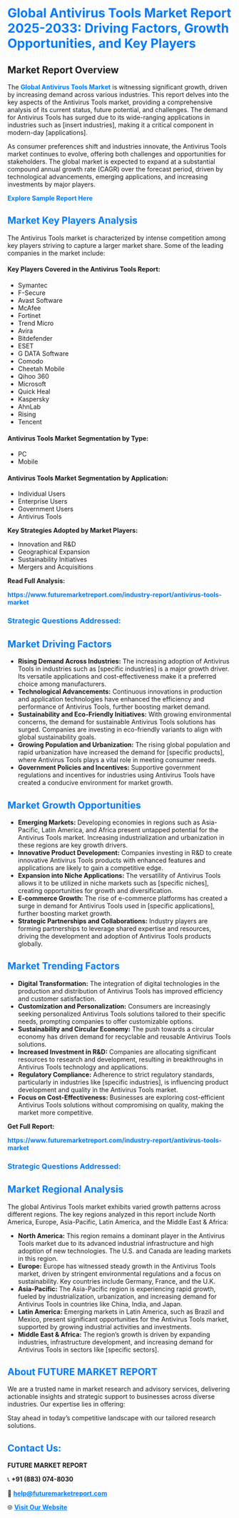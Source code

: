 <h1 style="color: #007BFF;">Global Antivirus Tools Market Report 2025-2033: Driving Factors, Growth Opportunities, and Key Players</h1>

<section id="overview">
<h2>Market Report Overview</h2>
<p>The <a href="https://www.futuremarketreport.com/industry-report/antivirus-tools-market" style="color: #007BFF; text-decoration: none;"><strong>Global Antivirus Tools Market</strong></a> is witnessing significant growth, driven by increasing demand across various industries. This report delves into the key aspects of the Antivirus Tools market, providing a comprehensive analysis of its current status, future potential, and challenges. The demand for Antivirus Tools has surged due to its wide-ranging applications in industries such as [insert industries], making it a critical component in modern-day [applications].</p>
<p>As consumer preferences shift and industries innovate, the Antivirus Tools market continues to evolve, offering both challenges and opportunities for stakeholders. The global market is expected to expand at a substantial compound annual growth rate (CAGR) over the forecast period, driven by technological advancements, emerging applications, and increasing investments by major players.</p>
</section>

<section id="overview">
<p><a href="https://www.futuremarketreport.com/request-sample/reportId=116328" style="color: #007BFF; text-decoration: none;"><strong>Explore Sample Report Here</strong></a></p>
</section>

<section id="key-players">
<h2 style="color: #007BFF;">Market Key Players Analysis</h2>
<p>The Antivirus Tools market is characterized by intense competition among key players striving to capture a larger market share. Some of the leading companies in the market include:</p>
<h4>Key Players Covered in the Antivirus Tools Report:</h4>
<ul><li>Symantec</li><li>F-Secure</li><li>Avast Software</li><li>McAfee</li><li>Fortinet</li><li>Trend Micro</li><li>Avira</li><li>Bitdefender</li><li>ESET</li><li>G DATA Software</li><li>Comodo</li><li>Cheetah Mobile</li><li>Qihoo 360</li><li>Microsoft</li><li>Quick Heal</li><li>Kaspersky</li><li>AhnLab</li><li>Rising</li><li>Tencent</li></ul>
<h4>Antivirus Tools Market Segmentation by Type:</h4>
<ul><li>PC</li><li>Mobile</li></ul>

<h4>Antivirus Tools Market Segmentation by Application:</h4>
<ul><li>Individual Users</li><li>Enterprise Users</li><li>Government Users</li><li>Antivirus Tools</li></ul>
<p><strong>Key Strategies Adopted by Market Players:</strong></p>
<ul>
<li>Innovation and R&D</li>
<li>Geographical Expansion</li>
<li>Sustainability Initiatives</li>
<li>Mergers and Acquisitions</li>
</ul>
</section>

<section>
<p><strong>Read Full Analysis: </strong></p><a href="https://www.futuremarketreport.com/industry-report/antivirus-tools-market" style="color: #007BFF; text-decoration: none;"><strong>https://www.futuremarketreport.com/industry-report/antivirus-tools-market</strong></a>
<h3 style="color: #007BFF;">Strategic Questions Addressed:</h3>
</section>

<section id="driving-factors">
<h2 style="color: #007BFF;">Market Driving Factors</h2>
<ul>
<li><strong>Rising Demand Across Industries:</strong> The increasing adoption of Antivirus Tools in industries such as [specific industries] is a major growth driver. Its versatile applications and cost-effectiveness make it a preferred choice among manufacturers.</li>
<li><strong>Technological Advancements:</strong> Continuous innovations in production and application technologies have enhanced the efficiency and performance of Antivirus Tools, further boosting market demand.</li>
<li><strong>Sustainability and Eco-Friendly Initiatives:</strong> With growing environmental concerns, the demand for sustainable Antivirus Tools solutions has surged. Companies are investing in eco-friendly variants to align with global sustainability goals.</li>
<li><strong>Growing Population and Urbanization:</strong> The rising global population and rapid urbanization have increased the demand for [specific products], where Antivirus Tools plays a vital role in meeting consumer needs.</li>
<li><strong>Government Policies and Incentives:</strong> Supportive government regulations and incentives for industries using Antivirus Tools have created a conducive environment for market growth.</li>
</ul>
</section>

<section id="growth-opportunities">
<h2 style="color: #007BFF;">Market Growth Opportunities</h2>
<ul>
<li><strong>Emerging Markets:</strong> Developing economies in regions such as Asia-Pacific, Latin America, and Africa present untapped potential for the Antivirus Tools market. Increasing industrialization and urbanization in these regions are key growth drivers.</li>
<li><strong>Innovative Product Development:</strong> Companies investing in R&D to create innovative Antivirus Tools products with enhanced features and applications are likely to gain a competitive edge.</li>
<li><strong>Expansion into Niche Applications:</strong> The versatility of Antivirus Tools allows it to be utilized in niche markets such as [specific niches], creating opportunities for growth and diversification.</li>
<li><strong>E-commerce Growth:</strong> The rise of e-commerce platforms has created a surge in demand for Antivirus Tools used in [specific applications], further boosting market growth.</li>
<li><strong>Strategic Partnerships and Collaborations:</strong> Industry players are forming partnerships to leverage shared expertise and resources, driving the development and adoption of Antivirus Tools products globally.</li>
</ul>
</section>

<section id="trending-factors">
<h2 style="color: #007BFF;">Market Trending Factors</h2>
<ul>
<li><strong>Digital Transformation:</strong> The integration of digital technologies in the production and distribution of Antivirus Tools has improved efficiency and customer satisfaction.</li>
<li><strong>Customization and Personalization:</strong> Consumers are increasingly seeking personalized Antivirus Tools solutions tailored to their specific needs, prompting companies to offer customizable options.</li>
<li><strong>Sustainability and Circular Economy:</strong> The push towards a circular economy has driven demand for recyclable and reusable Antivirus Tools solutions.</li>
<li><strong>Increased Investment in R&D:</strong> Companies are allocating significant resources to research and development, resulting in breakthroughs in Antivirus Tools technology and applications.</li>
<li><strong>Regulatory Compliance:</strong> Adherence to strict regulatory standards, particularly in industries like [specific industries], is influencing product development and quality in the Antivirus Tools market.</li>
<li><strong>Focus on Cost-Effectiveness:</strong> Businesses are exploring cost-efficient Antivirus Tools solutions without compromising on quality, making the market more competitive.</li>
</ul>
</section>

<section>
<p><strong>Get Full Report: </strong></p><a href="https://www.futuremarketreport.com/industry-report/antivirus-tools-market" style="color: #007BFF; text-decoration: none;"><strong>https://www.futuremarketreport.com/industry-report/antivirus-tools-market</strong></a>
<h3 style="color: #007BFF;">Strategic Questions Addressed:</h3>
</section>


<section id="regional-analysis">
<h2 style="color: #007BFF;">Market Regional Analysis</h2>
<p>The global Antivirus Tools market exhibits varied growth patterns across different regions. The key regions analyzed in this report include North America, Europe, Asia-Pacific, Latin America, and the Middle East & Africa:</p>
<ul>
<li><strong>North America:</strong> This region remains a dominant player in the Antivirus Tools market due to its advanced industrial infrastructure and high adoption of new technologies. The U.S. and Canada are leading markets in this region.</li>
<li><strong>Europe:</strong> Europe has witnessed steady growth in the Antivirus Tools market, driven by stringent environmental regulations and a focus on sustainability. Key countries include Germany, France, and the U.K.</li>
<li><strong>Asia-Pacific:</strong> The Asia-Pacific region is experiencing rapid growth, fueled by industrialization, urbanization, and increasing demand for Antivirus Tools in countries like China, India, and Japan.</li>
<li><strong>Latin America:</strong> Emerging markets in Latin America, such as Brazil and Mexico, present significant opportunities for the Antivirus Tools market, supported by growing industrial activities and investments.</li>
<li><strong>Middle East & Africa:</strong> The region’s growth is driven by expanding industries, infrastructure development, and increasing demand for Antivirus Tools in sectors like [specific sectors].</li>
</ul>
</section>

<footer>
<h2 style="color: #007BFF;">About FUTURE MARKET REPORT</h2>
<p>We are a trusted name in market research and advisory services, delivering actionable insights and strategic support to businesses across diverse industries. Our expertise lies in offering:</p>

<p>Stay ahead in today’s competitive landscape with our tailored research solutions.</p>

<h2 style="color: #007BFF;">Contact Us:</h2>
<p><strong>FUTURE MARKET REPORT</strong></p>
<p>📞 <strong>+91 (883) 074-8030</strong></p>
<p>📧 <strong><a href="mailto:help@futuremarketreport.com" style="color: #007BFF;">help@futuremarketreport.com</a></strong></p>
<p>🌐 <strong><a href="https://www.futuremarketreport.com/" style="color: #007BFF;">Visit Our Website</a></strong></p>
</footer>
